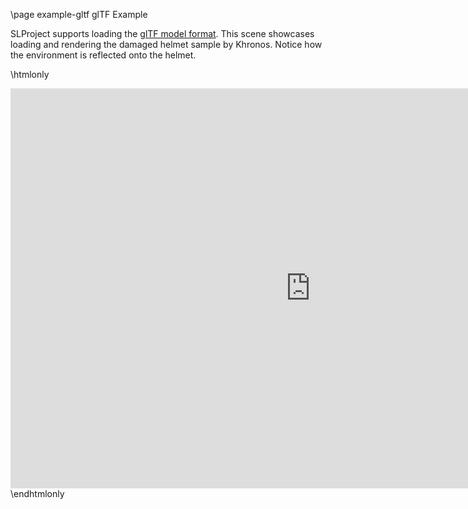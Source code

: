 \page example-gltf glTF Example

SLProject supports loading the [glTF model format](https://en.wikipedia.org/wiki/GlTF). This scene
showcases loading and rendering the damaged helmet sample by Khronos. Notice how the environment is
reflected onto the helmet.

\htmlonly
<iframe src="https://pallas.ti.bfh.ch/slproject?scene=40" width="960" height="640" frameBorder="0"></iframe>
\endhtmlonly